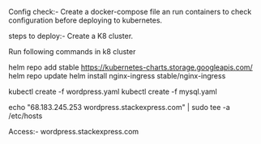 Config check:- Create a docker-compose file an run containers to check configuration before deploying to kubernetes.

steps to deploy:- 
Create a K8 cluster. 

Run following commands in k8 cluster

helm repo add stable https://kubernetes-charts.storage.googleapis.com/
helm repo update
helm install nginx-ingress stable/nginx-ingress

kubectl create -f wordpress.yaml
kubectl create -f mysql.yaml

echo "68.183.245.253 wordpress.stackexpress.com" | sudo tee -a /etc/hosts

Access:-
wordpress.stackexpress.com
